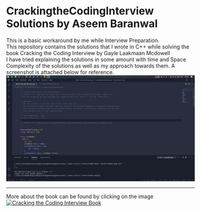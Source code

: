 # CrackingtheCodingInterview Solutions by Aseem Baranwal
This is a basic workaround by me while Interview Preparation. <br>
This repository contains the solutions that I wrote in C++ while solving the book Cracking the Coding Interview by Gayle Laakmaan Mcdowell <br>
I have tried explaining the solutions in some amount with time and Space Complexity of the solutions as well as my approach towards them.
A screenshot is attached below for reference. <br>
<img src="https://github.com/AseemBaranwal/CrackingTheCodingInterview-Solutions/blob/master/Screenshots/Explanation.png">
<br>
<hr>
More about the book can be found by clicking on the image <br>
<a href = "https://www.crackingthecodinginterview.com/"> <img src = "https://images-na.ssl-images-amazon.com/images/I/619M-4xNINL.jpg" alt="Cracking the Coding Interview Book" width="250"><br>
